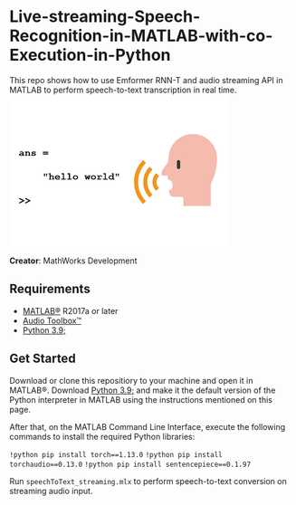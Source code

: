 # Live-streaming-Speech-Recognition-in-MATLAB-with-co-Execution-in-Python
This repo shows how to use Emformer RNN-T and audio streaming API in MATLAB to perform speech-to-text transcription in real time.
![speech2text image](https://github.com/souravpradhansp/Live-streaming-Speech-Recognition-in-MATLAB-with-co-Execution-in-Python/blob/main/images/helloworld.png?raw=true)

**Creator**: MathWorks Development

## Requirements
- [MATLAB&reg;](http://www.mathworks.com) R2017a or later
- [Audio Toolbox&trade;](https://www.mathworks.com/products/audio.html)
- [Python 3.9;](https://www.python.org/downloads/release/python-390/)

## Get Started
Download or clone this repositiory to your machine and open it in MATLAB&reg;. Download [Python 3.9;](https://www.python.org/downloads/release/python-390/) and make it the default version of the Python interpreter in MATLAB using the instructions mentioned on this page. 

After that, on the MATLAB Command Line Interface, execute the following commands to install the required Python libraries:

``!python pip install torch==1.13.0``
``!python pip install torchaudio==0.13.0``
``!python pip install sentencepiece==0.1.97``

Run ``speechToText_streaming.mlx`` to perform speech-to-text conversion on streaming audio input.
